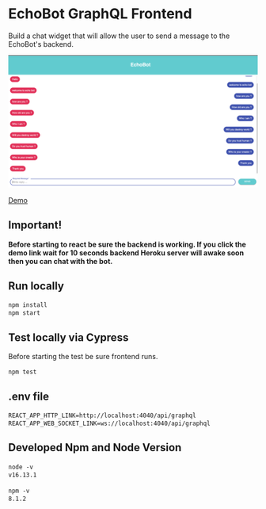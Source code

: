 # EchoBot GraphQL Frontend

Build a chat widget that will allow the user to send a message to the EchoBot's backend.

![EchoBot](./echoBot.png)

[Demo](chatlayer-code-tests.vercel.app)
## Important!
**Before starting to react be sure the backend is working. If you click the demo link wait for 10 seconds backend Heroku server will awake soon then you can chat with the bot.**


## Run locally

```shell
npm install
npm start
```
## Test locally via Cypress
Before starting the test be sure frontend runs.
```shell
npm test
```
## .env file

```shell
REACT_APP_HTTP_LINK=http://localhost:4040/api/graphql
REACT_APP_WEB_SOCKET_LINK=ws://localhost:4040/api/graphql
```
## Developed Npm and Node Version
```
node -v
v16.13.1

npm -v
8.1.2
```

